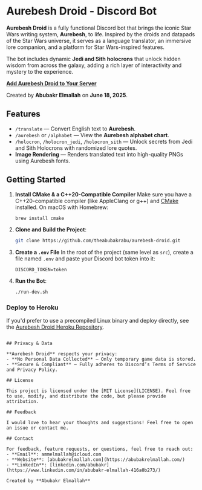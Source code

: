 # Aurebesh Droid - Discord Bot

**Aurebesh Droid** is a fully functional Discord bot that brings the iconic Star Wars writing system, **Aurebesh**, to life. Inspired by the droids and datapads of the Star Wars universe, it serves as a language translator, an immersive lore companion, and a platform for Star Wars-inspired features.

The bot includes dynamic **Jedi and Sith holocrons** that unlock hidden wisdom from across the galaxy, adding a rich layer of interactivity and mystery to the experience.

[**Add Aurebesh Droid to Your Server**](https://discord.ly/aurebesh-droid)

Created by **Abubakr Elmallah** on **June 18, 2025**.

## Features

- `/translate` — Convert English text to **Aurebesh**.
- `/aurebesh` or `/alphabet` — View the **Aurebesh alphabet chart**.
- `/holocron`, `/holocron_jedi`, `/holocron_sith` — Unlock secrets from Jedi and Sith Holocrons with randomized lore quotes.
- **Image Rendering** — Renders translated text into high-quality PNGs using Aurebesh fonts.

## Getting Started

1. **Install CMake & a C++20-Compatible Compiler**
   Make sure you have a C++20-compatible compiler (like AppleClang or g++) and [CMake](https://cmake.org/) installed.
   On macOS with Homebrew:

   ```bash
   brew install cmake
   ```

2. **Clone and Build the Project**:

   ```bash
   git clone https://github.com/theabubakrabu/aurebesh-droid.git
   ```

3. **Create a `.env` File**
   In the root of the project (same level as `src`), create a file named `.env` and paste your Discord bot token into it:

   ```
   DISCORD_TOKEN=token
   ```

4. **Run the Bot**:

   ```bash
   ./run-dev.sh
   ```

### Deploy to Heroku

If you'd prefer to use a precompiled Linux binary and deploy directly, see the [Aurebesh Droid Heroku Repository](https://github.com/TheAbubakrAbu/Aurebesh-Droid-Heroku).

```

## Privacy & Data

**Aurebesh Droid** respects your privacy:
- **No Personal Data Collected** – Only temporary game data is stored.
- **Secure & Compliant** – Fully adheres to Discord’s Terms of Service and Privacy Policy.

## License

This project is licensed under the [MIT License](LICENSE). Feel free to use, modify, and distribute the code, but please provide attribution.

## Feedback

I would love to hear your thoughts and suggestions! Feel free to open an issue or contact me.

## Contact

For feedback, feature requests, or questions, feel free to reach out:
- **Email**: ammelmallah@icloud.com
- **Website**: [abubakrelmallah.com](https://abubakrelmallah.com/)
- **LinkedIn**: [linkedin.com/abubakr](https://www.linkedin.com/in/abubakr-elmallah-416a0b273/)

Created by **Abubakr Elmallah**